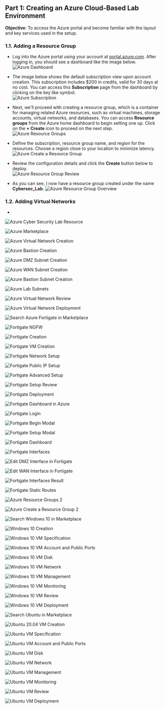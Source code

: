 ## Part 1: Creating an Azure Cloud-Based Lab Environment  
**Objective**: To access the Azure portal and become familiar with the layout and key services used in the setup.
### 1.1. Adding a Resource Group
  - Log into the Azure portal using your account at [portal.azure.com](https://portal.azure.com). After logging in, you should see a dashboard like the image below. 
     ![Azure Dashboard](images/azure-dashboard.png)
      
  - The image below shows the default subscription view upon account creation. This subscription includes $200 in credits, valid for 30 days at no cost. You can access this **Subscription** page from the dashboard by clicking on the key like symbol.  
    ![Azure Subscription](images/azure-subscription.png)
      
  - Next, we'll proceed with creating a resource group, which is a container for managing related Azure resources, such as virtual machines, storage accounts, virtual networks, and databases. You can access **Resource groups** from the Azure home dashboard to begin setting one up. Click on the **+ Create** icon to proceed on the next step.  
    ![Azure Resource Groups](images/azure-resource.png)
      
  - Define the subscription, resource group name, and region for the resources. Choose a region close to your location to minimize latency.  
    ![Azure Create a Resource Group](images/azure-create-resource.png)
      
  - Review the configuration details and click the **Create** button below to deploy.  
    ![Azure Resource Group Review](images/azure-resource-review.png)
      
  - As you can see, I now have a resource group created under the name **Cybersec_Lab**.
    ![Azure Resource Group Overview](images/azure-resource-overview.png)  

### 1.2. Adding Virtual Networks
  - 
![Azure Cyber Security Lab Resource](images/azure-cyberseclab-overview.png)  

![Azure Marketplace](images/azure-marketplace.png)  

![Azure Virtual Network Creation](images/azure-virtual-net.png)  

![Azure Bastion Creation](images/azure-bastion.png)  

![Azure DMZ Subnet Creation](images/azure-dmz-subnet.png)  

![Azure WAN Subnet Creation](images/azure-wan-subnet.png)  

![Azure Bastion Subnet Creation](images/azure-bastion-subnet.png)  

![Azure Lab Subnets](images/azure-subnets.png)  

![Azure Virtual Network Review](images/azure-virtual-net-review.png)  

![Azure Virtual Network Deployment](images/azure-virtual-net-deployment.png)  

![Search Azure Fortigate in Marketplace](images/azure-market-fortigate.png)  

![Fortigate NGFW](images/azure-fortigate-ngfw.png)  

![Fortigate Creation](images/azure-fortigate-creation.png)  

![Fortigate VM Creation](images/azure-fortigate-vm-creation.png)  

![Fortigate Network Setup](images/azure-fortigate-net-setup.png)  

![Fortigate Public IP Setup](images/azure-fortigate-public-ip.png)  

![Fortigate Advanced Setup](images/azure-fortigate-advanced-setup.png)  

![Fortigate Setup Review](images/azure-fortigate-setup-review.png)  

![Fortigate Deployment](images/azure-fortigate-deployment.png)  

![Fortigate Dashboard in Azure](images/azure-fortigate-dashboard.png)  

![Fortigate Login](images/fortigate-login.png)  

![Fortigate Begin Modal](images/fortigate-begin.png)  

![Fortigate Setup Modal](images/fortigate-setup.png)  

![Fortigate Dashboard](images/fortigate-dashboard.png)  

![Fortigate Interfaces](images/fortigate-interfaces.png)  

![Edit DMZ Interface in Fortigate](images/fortigate-edit-dmz-interface.png)  

![Edit WAN Interface in Fortigate](images/fortigate-edit-wan-interface.png)  

![Fortigate Interfaces Result](images/fortigate-interfaces-result.png)  

![Fortigate Static Routes](images/fortigate-static-routes.png)  

![Azure Resource Groups 2](images/azure-resource-2.png)  

![Azure Create a Resource Group 2](images/azure-create-resource-2.png)  

![Search Windows 10 in Marketplace](images/azure-market-windows.png)  

![Windows 10 Creation](images/azure-windows-creation.png)  

![Windows 10 VM Specification](images/windows-vm-specs.png)  

![Windows 10 VM Account and Public Ports](images/windows-vm-acc-ports.png)  

![Windows 10 VM Disk](images/windows-vm-disk.png)  

![Windows 10 VM Network](images/windows-vm-net.png)  

![Windows 10 VM Management](images/windows-vm-mgmt.png)  

![Windows 10 VM Monitoring](images/windows-vm-monitoring.png)  

![Windows 10 VM Review](images/windows-vm-review.png)  

![Windows 10 VM Deployment](images/windows-vm-deployment.png)  

![Search Ubuntu in Marketplace](images/azure-market-ubuntu.png)  

![Ubuntu 20.04 VM Creation](images/ubuntu-vm-creation.png)  

![Ubuntu VM Specification](images/ubuntu-vm-specs.png)  

![Ubuntu VM Account and Public Ports](images/ubuntu-vm-acc-ports.png)  

![Ubuntu VM Disk](images/ubuntu-vm-disk.png)  

![Ubuntu VM Network](images/ubuntu-vm-net.png)  

![Ubuntu VM Management](images/ubuntu-vm-mgmt.png)  

![Ubuntu VM Monitoring](images/ubuntu-vm-monitoring.png)  

![Ubuntu VM Review](images/ubuntu-vm-review.png)  

![Ubuntu VM Deployment](images/ubuntu-vm-deployment.png)  
